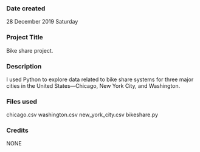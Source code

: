### Date created
28 December 2019
Saturday

### Project Title
Bike share project.

### Description
I used Python to explore data related to bike share systems for three major cities in the United States—Chicago, New York City, and Washington.

### Files used
chicago.csv
washington.csv
new_york_city.csv 
bikeshare.py

### Credits
NONE


